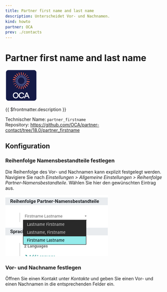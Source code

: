 ```yaml
---
title: Partner first name and last name
description: Unterscheidet Vor- und Nachnamen.
kind: howto
partner: OCA
prev: ./contacts
---
```

# Partner first name and last name
![icon_oca_app](attachments/icon_oca_app.png)

{{ $frontmatter.description }}

Technischer Name: `partner_firstname`\
Repository: <https://github.com/OCA/partner-contact/tree/18.0/partner_firstname>

## Konfiguration

### Reihenfolge Namensbestandteile festlegen

Die Reihenfolge des Vor- und Nachnamen kann explizit festgelegt werden. Navigiere Sie nach *Einstellungen > Allgemeine Einstellungen > Reihenfolge Partner-Namensbestandteile*. Wählen Sie hier den gewünschten Eintrag aus.

![](attachments/Partner%20first%20name%20and%20last%20name%20Namensbestandteile%20festlegen.png)

### Vor- und Nachname festlegen

Öffnen Sie einen Kontakt unter *Kontakte* und geben Sie einen Vor- und einen Nachnamen in die entsprechenden Felder ein.
